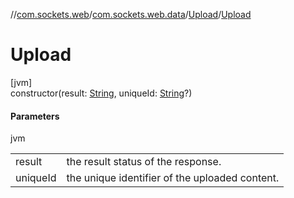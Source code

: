//[com.sockets.web](../../../index.md)/[com.sockets.web.data](../index.md)/[Upload](index.md)/[Upload](-upload.md)

# Upload

[jvm]\
constructor(result: [String](https://kotlinlang.org/api/latest/jvm/stdlib/kotlin/-string/index.html), uniqueId: [String](https://kotlinlang.org/api/latest/jvm/stdlib/kotlin/-string/index.html)?)

#### Parameters

jvm

| | |
|---|---|
| result | the result status of the response. |
| uniqueId | the unique identifier of the uploaded content. |
